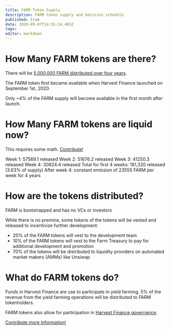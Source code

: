 ```yaml
---
title: FARM Token Supply
description: FARM token supply and emission schedule
published: true
date: 2020-09-07T14:55:14.465Z
tags: 
editor: markdown
---
```



# How Many FARM tokens are there?

There will be [5,000,000 FARM distributed over four years][medium-launch].

The FARM token first became available when Harvest Finance launched on September 1st, 2020.

Only ~4% of the FARM supply will become available in the first month after launch.


# How Many FARM tokens are liquid now?

This requires some math.  [Contribute!](/contribute)

Week 1: 57569.1 released
Week 2: 51676.2 released
Week 3: 41250.3 released
Week 4: 30824.4 released
Total for first 4 weeks: 181,320 released (3.63% of supply)
After week 4: constant emission of 23555 FARM per week for 4 years

# How are the tokens distributed?

FARM is bootstrapped and has no VCs or investors

While there is no premine, some tokens of the tokens will be vested and released to incentivize further development:

- 20% of the FARM tokens will vest to the development team
- 10% of the FARM tokens will vest to the Farm Treasury to pay for additional development and promotion
- 70% of the tokens will be distributed to liquidity providers on automated market makers (AMMs) like Unsiwap

# What do FARM tokens do?

Funds in Harvest Finance are use to participate in yield farming.  5% of the revenue from the yield farming operations will be distributed to FARM tokenholders.


FARM tokens also allow for participation in [Harvest Finance governance](/govern).

[Contribute more information!](/contribute) 

[medium-launch]: https://medium.com/harvest-finance/the-harvest-finance-project-338c3e5806fc